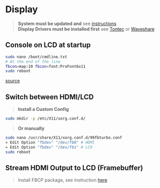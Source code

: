 # Display

> **System must be updated and** see [instructions](./_update_system.md)<br>
> **Display Drivers must be installed first**
> see [Tontec](./../displays/tontec35.md) or [Waveshare](./../displays/waveshare35a.md)

## Console on LCD at startup

```bash
sudo nano /boot/cmdline.txt
# At the end of the line
fbcon=map:10 fbcon=font:ProFont6x11
sudo reboot
```

[source](https://github.com/notro/fbtft/wiki/Boot-console)

## Switch between HDMI/LCD

> **Install a Custom Config**

```bash
sudo mkdir -p /etc/X11/xorg.conf.d/
```

> **Or manually**

```bash
sudo nano /usr/share/X11/xorg.conf.d/99fbturbo.conf
» Edit Option "fbdev" "/dev/fb0" # HDMI
» Edit Option "fbdev" "/dev/fb1" # LCD
sudo reboot
```

## Stream HDMI Output to LCD (Framebuffer)

> Install FBCP package, see instruction [here](./../softwares/FBCP.md)
